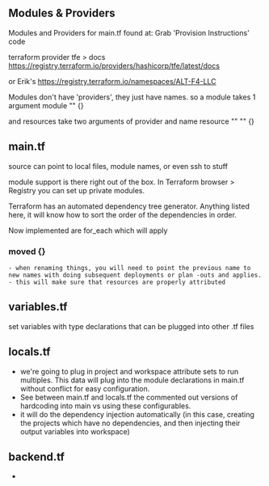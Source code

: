 ## Modules & Providers
  Modules and Providers for main.tf found at:
  Grab 'Provision Instructions' code

  terraform provider tfe > docs
  https://registry.terraform.io/providers/hashicorp/tfe/latest/docs

  or Erik's
  https://registry.terraform.io/namespaces/ALT-F4-LLC

  Modules don't have 'providers', they just have names. so a module takes 1 argument
  module "" {}

  and resources take two arguments of provider and name
  resource "" "" {}

## main.tf
  source can point to local files, module names, or even ssh to stuff
  
  module support is there right out of the box. In Terraform browser > Registry you can set up private modules.

  Terraform has an automated dependency tree generator. Anything listed here, it will know how to sort the order of the dependencies in order.

  Now implemented are for_each which will apply  

  ### moved {}
    - when renaming things, you will need to point the previous name to new names with doing subsequent deployments or plan -outs and applies.
    - this will make sure that resources are properly attributed

## variables.tf
  set variables with type declarations that can be plugged into other .tf files

## locals.tf
  - we're going to plug in project and workspace attribute sets to run multiples. This data will plug into the module declarations in main.tf without conflict for easy configuration.
  - See between main.tf and locals.tf the commented out versions of hardcoding into main vs using these configurables.
  - it will do the dependency injection automatically (in this case, creating the projects which have no dependencies, and then injecting their output variables into workspace)

## backend.tf
  - 
